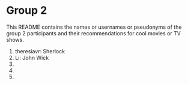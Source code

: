 # Group 2

This README contains the names or usernames or pseudonyms of the group 2 participants and their recommendations for cool movies or TV shows.

1.  theresiavr: Sherlock
2.  Li: John Wick
3.  
4.  
5.  
 
